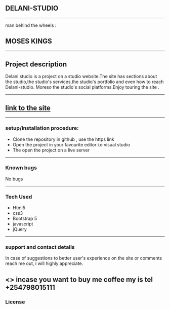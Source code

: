 ## DELANI-STUDIO
---
man behind the wheels :

 ##  MOSES KINGS 
---
## Project description 
Delani studio is a project on a studio website.The site has sections about the studio,the studio's services,the studio's portfolio and even how to reach Delani-studio. Moreso the studio's social platforms.Enjoy touring the site .

---

[link to the site](https://mosesgakuhi1857.github.io/delani-studio/)
---
---
### setup/installation procedure:

* Clone the repository in github , use the https link
* Open the project in your favourite editor i.e visual studio
* The open the project on a live server
---

### Known bugs
 No bugs 

---
 ### Tech Used 
 * Html5
 * css3
 * Bootstrap 5
 * javascript
 * jQuery
---
 ### support and contact details
 In case of suggestions to better user's experience on the site or comments reach me out, i will highly appreciate.

  <> incase you want to buy me coffee my is tel +254798015111
---
  ### License

  

